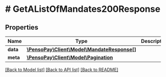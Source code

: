# # GetAListOfMandates200Response

## Properties

Name | Type | Description | Notes
------------ | ------------- | ------------- | -------------
**data** | [**\PensoPay\Client\Model\MandateResponse[]**](MandateResponse.md) |  |
**meta** | [**\PensoPay\Client\Model\Pagination**](Pagination.md) |  |

[[Back to Model list]](../../README.md#models) [[Back to API list]](../../README.md#endpoints) [[Back to README]](../../README.md)
